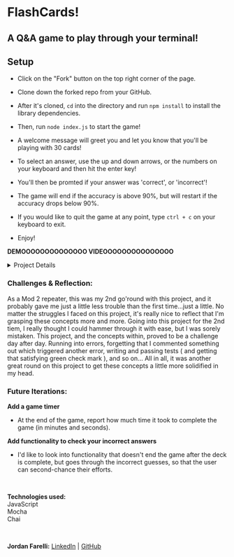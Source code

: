 # FlashCards! 

## A Q&A game to play through your terminal!


## Setup

* Click on the "Fork" button on the top right corner of the page.

* Clone down the forked repo from your GitHub.

* After it's cloned, `cd` into the directory and run `npm install` to install the library dependencies.

* Then, run `node index.js` to start the game!

* A welcome message will greet you and let you know that you'll be playing with 30 cards!

* To select an answer, use the up and down arrows, or the numbers on your keyboard and then hit the enter key!

* You'll then be promted if your answer was 'correct', or 'incorrect'!

* The game will end if the accuracy is above 90%, but will restart if the accuracy drops below 90%.

* If you would like to quit the game at any point, type `ctrl + c` on your keyboard to exit.

* Enjoy!


**DEMOOOOOOOOOOOOOO VIDEOOOOOOOOOOOOOOO**

<details>
<summary>Project Details</summary>
<br>


The FlashCards game runs by integrating five different class files to accomplish one goal.
I worked with and wrote **Card**, **Turn**, **Deck**, **Round**, and **Game** class files, each of which have their accompanying testing files.

* **Card** class:
    
    * Handles the basic deck, setting up the `id`, `question`, `answers`, and `correctAnswers` key values in the class constructor.

* **Turn** class:

    * Functionality:
        * `returnGuess( )` returns the players guess. 
        * `returnCard( )` returns the `currentCard` being played.
        * `evaluateGuess( )` compares the players `guess` against the correct answer of the `currentCard.correctAnswer`, in which the `correctAnswer` stems from the **Card** class.
        * `giveFeedback( )` invokes the `evaluateGuess( )` function to let the player know if the guess is 'correct!', or 'incorrect!' while playing the game.
   
* **Deck** class:

    * Holds `cardsInDeck` within it's constructor.
    
    * Funcionality:
        
        * The `countCards( )` method which returns the `cardsInDeck.length` to know how many cards it has in the deck.

* **Round** class:

    * Holds the `deck`, which takes in the `cardsInDeck`, a counter to increment `turns`, and stores `incorrectGuesses` by `id` into an array.

    * Functionality:

        * `returnCurrentCard( )` returns the current card being played by looking at `deck`, linking the `turns` to know what card it should be on.
        * `takeTurn( )` 
            * Takes in a `guess` parameter, which is also a parameter when a new **Turn** is instantiated, along with invoking `returnCurrentCard( )`. 
            * The method then evaluates whether a guess is either correct, or incorrect. 
            * If a guess is incorrect, it's placed (by id) into the `incorrectGuesses` array, the `turns` counter is increased by 1, and feedback is given if the question was guessed 'correct!', or 'incorrect!'.
        * `calculatePercentCorrect( )` calculates the percentage of correct guesses and then is used to display the percentage correct once the round is completed.
        * `endRound( )` 
            * If the accuracy of questoins answered correctly is above 90%, and promt will display congratulating you and the game will end.
            * If the accuracy drops below 90%, then you will be prompted to 'Give it another shot' and the game will reset.

* **Game** class:

    * Holds the `currentRound` object in its constructor.

    * Functionality:

        * `start( )`: 
            * Takes in a variable that uses `.map( )` to look through the object array within the *data.js* file of all the cards stored. 
            * It then creates **Cards**, puts those **Cards** in a **Deck**, and then creates a new **Round** using that **Deck**. 
            * This function also takes in the `printMessage( )` & `printQuestion( )` functions.
        * `printMessage( )` simply prints the opening message when the game is started.
        * `printQuestion( )` displays the question in your terminal.

* **index.js**:
    * This is where it all comes together in the end...and where it begins! 
    * This is where I instantiate a new **Game** and run the `game.start( )` funtion to get this game rolling!
</details>


### Challenges & Reflection:
As a Mod 2 repeater, this was my 2nd go'round with this project, and it probably gave me just a little less trouble than the first time...just a little.
No matter the struggles I faced on this project, it's really nice to reflect that I'm grasping these concepts more and more.
Going into this project for the 2nd tiem, I really thought I could hammer through it with ease, but I was sorely mistaken.
This project, and the concepts within, proved to be a challenge day after day. Running into errors, forgetting that I commented something out which triggered another error, writing and passing tests ( and getting that satisfying green check mark ), and so on...
All in all, it was another great round on this project to get these concepts a little more solidified in my head.


### Future Iterations:
**Add a game timer**
* At the end of the game, report how much time it took to complete the game (in minutes and seconds).

**Add functionality to check your incorrect answers**
* I'd like to look into functionality that doesn't end the game after the deck is complete, but goes through the incorrect guesses, so that the user can second-chance their efforts.


<br>

**Technologies used:**<br>
JavaScript<br>
Mocha<br>
Chai<br>


<br>


 
**Jordan Farelli:** [LinkedIn](https://www.linkedin.com/in/jordan-farelli/) | [GitHub](https://github.com/jfarelli) 